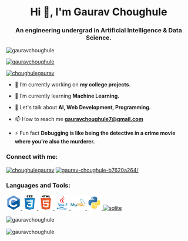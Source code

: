 <h1 align="center">Hi 👋, I'm Gaurav Choughule</h1>
<h3 align="center">An engineering undergrad in Artificial Intelligence & Data Science.</h3>

<p align="left"> <img src="https://komarev.com/ghpvc/?username=gauravchoughule&label=Profile%20views&color=0e75b6&style=flat" alt="gauravchoughule" /> </p>

<p align="left"> <a href="https://github.com/ryo-ma/github-profile-trophy"><img src="https://github-profile-trophy.vercel.app/?username=gauravchoughule" alt="gauravchoughule" /></a> </p>

<p align="left"> <a href="https://twitter.com/choughulegaurav" target="blank"><img src="https://img.shields.io/twitter/follow/choughulegaurav?logo=twitter&style=for-the-badge" alt="choughulegaurav" /></a> </p>

- 🔭 I’m currently working on **my college projects.**

- 🌱 I’m currently learning **Machine Learning.**

- 💬 Let's talk about **AI, Web Development, Programming.**

- 📫 How to reach me **gauravchoughule7@gmail.com**

- ⚡ Fun fact **Debugging is like being the detective in a crime movie where you're also the murderer.**

<h3 align="left">Connect with me:</h3>
<p align="left">
<a href="https://twitter.com/choughulegaurav" target="blank"><img align="center" src="https://raw.githubusercontent.com/rahuldkjain/github-profile-readme-generator/master/src/images/icons/Social/twitter.svg" alt="choughulegaurav" height="30" width="40" /></a>
<a href="https://linkedin.com/in/gaurav-choughule-b7620a264/" target="blank"><img align="center" src="https://raw.githubusercontent.com/rahuldkjain/github-profile-readme-generator/master/src/images/icons/Social/linked-in-alt.svg" alt="gaurav-choughule-b7620a264/" height="30" width="40" /></a>
</p>

<h3 align="left">Languages and Tools:</h3>
<p align="left"> <a href="https://www.cprogramming.com/" target="_blank" rel="noreferrer"> <img src="https://raw.githubusercontent.com/devicons/devicon/master/icons/c/c-original.svg" alt="c" width="40" height="40"/> </a> <a href="https://www.w3schools.com/css/" target="_blank" rel="noreferrer"> <img src="https://raw.githubusercontent.com/devicons/devicon/master/icons/css3/css3-original-wordmark.svg" alt="css3" width="40" height="40"/> </a> <a href="https://www.w3.org/html/" target="_blank" rel="noreferrer"> <img src="https://raw.githubusercontent.com/devicons/devicon/master/icons/html5/html5-original-wordmark.svg" alt="html5" width="40" height="40"/> </a> <a href="https://www.java.com" target="_blank" rel="noreferrer"> <img src="https://raw.githubusercontent.com/devicons/devicon/master/icons/java/java-original.svg" alt="java" width="40" height="40"/> </a> <a href="https://www.mysql.com/" target="_blank" rel="noreferrer"> <img src="https://raw.githubusercontent.com/devicons/devicon/master/icons/mysql/mysql-original-wordmark.svg" alt="mysql" width="40" height="40"/> </a> <a href="https://www.python.org" target="_blank" rel="noreferrer"> <img src="https://raw.githubusercontent.com/devicons/devicon/master/icons/python/python-original.svg" alt="python" width="40" height="40"/> </a> <a href="https://www.sqlite.org/" target="_blank" rel="noreferrer"> <img src="https://www.vectorlogo.zone/logos/sqlite/sqlite-icon.svg" alt="sqlite" width="40" height="40"/> </a> </p>

<p><img align="center" src="https://github-readme-stats.vercel.app/api/top-langs?username=gauravchoughule&show_icons=true&locale=en&layout=compact" alt="gauravchoughule" /></p>

<p><img align="center" src="https://github-readme-streak-stats.herokuapp.com/?user=gauravchoughule&" alt="gauravchoughule" /></p>

